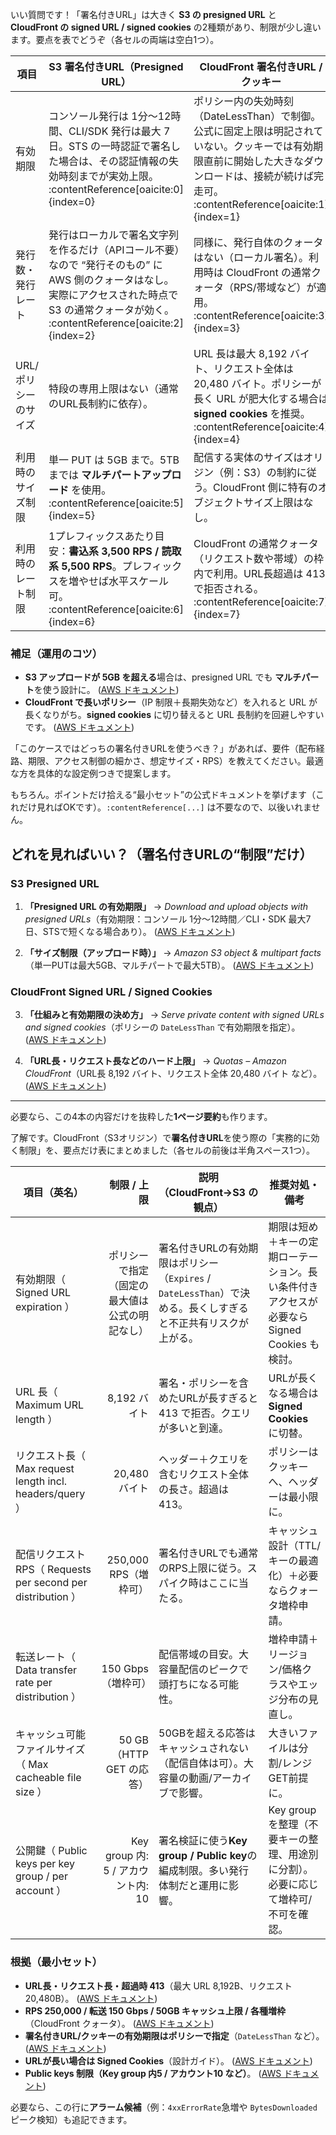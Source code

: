 いい質問です！「署名付きURL」は大きく **S3 の presigned URL** と **CloudFront の signed URL / signed cookies** の2種類があり、制限が少し違います。要点を表でどうぞ（各セルの両端は空白1つ）。

| 項目 | S3 署名付きURL（Presigned URL） | CloudFront 署名付きURL / クッキー |
| --- | --- | --- |
| 有効期限 |  コンソール発行は 1分〜12時間、CLI/SDK 発行は最大 7日。STS の一時認証で署名した場合は、その認証情報の失効時刻までが実効上限。  :contentReference[oaicite:0]{index=0} |  ポリシー内の失効時刻（DateLessThan）で制御。公式に固定上限は明記されていない。クッキーでは有効期限直前に開始した大きなダウンロードは、接続が続けば完走可。  :contentReference[oaicite:1]{index=1} |
| 発行数・発行レート |  発行はローカルで署名文字列を作るだけ（APIコール不要）なので “発行そのもの” に AWS 側のクォータはなし。実際にアクセスされた時点で S3 の通常クォータが効く。  :contentReference[oaicite:2]{index=2} |  同様に、発行自体のクォータはない（ローカル署名）。利用時は CloudFront の通常クォータ（RPS/帯域など）が適用。  :contentReference[oaicite:3]{index=3} |
| URL/ポリシーのサイズ |  特段の専用上限はない（通常のURL長制約に依存）。  |  URL 長は最大 8,192 バイト、リクエスト全体は 20,480 バイト。ポリシーが長く URL が肥大化する場合は **signed cookies** を推奨。  :contentReference[oaicite:4]{index=4} |
| 利用時のサイズ制限 |  単一 PUT は 5GB まで。5TB までは **マルチパートアップロード** を使用。  :contentReference[oaicite:5]{index=5} |  配信する実体のサイズはオリジン（例：S3）の制約に従う。CloudFront 側に特有のオブジェクトサイズ上限はなし。 |
| 利用時のレート制限 |  1プレフィックスあたり目安：**書込系 3,500 RPS / 読取系 5,500 RPS**。プレフィックスを増やせば水平スケール可。  :contentReference[oaicite:6]{index=6} |  CloudFront の通常クォータ（リクエスト数や帯域）の枠内で利用。URL長超過は 413 で拒否される。  :contentReference[oaicite:7]{index=7} |

### 補足（運用のコツ）

* **S3 アップロードが 5GB を超える**場合は、presigned URL でも **マルチパート**を使う設計に。 ([AWS ドキュメント][1])
* **CloudFront で長いポリシー**（IP 制限＋長期失効など）を入れると URL が長くなりがち。**signed cookies** に切り替えると URL 長制約を回避しやすいです。 ([AWS ドキュメント][2])

「このケースではどっちの署名付きURLを使うべき？」があれば、要件（配布経路、期限、アクセス制御の細かさ、想定サイズ・RPS）を教えてください。最適な方を具体的な設定例つきで提案します。

[1]: https://docs.aws.amazon.com/AmazonS3/latest/userguide/upload-objects.html?utm_source=chatgpt.com "Uploading objects - Amazon Simple Storage Service"
[2]: https://docs.aws.amazon.com/AmazonCloudFront/latest/DeveloperGuide/private-content-signed-cookies.html?utm_source=chatgpt.com "Use signed cookies - Amazon CloudFront"

もちろん。ポイントだけ拾える“最小セット”の公式ドキュメントを挙げます（これだけ見ればOKです）。`:contentReference[...]` は不要なので、以後いれません。

## どれを見ればいい？（署名付きURLの“制限”だけ）

### S3 Presigned URL

1. **「Presigned URL の有効期限」**
   → *Download and upload objects with presigned URLs*（有効期限：コンソール 1分〜12時間／CLI・SDK 最大7日、STSで短くなる場合あり）。 ([AWS ドキュメント][1])

2. **「サイズ制限（アップロード時）」**
   → *Amazon S3 object & multipart facts*（単一PUTは最大5GB、マルチパートで最大5TB）。 ([AWS ドキュメント][2])

### CloudFront Signed URL / Signed Cookies

3. **「仕組みと有効期限の決め方」**
   → *Serve private content with signed URLs and signed cookies*（ポリシーの `DateLessThan` で有効期限を指定）。 ([AWS ドキュメント][3])

4. **「URL長・リクエスト長などのハード上限」**
   → *Quotas – Amazon CloudFront*（URL長 8,192 バイト、リクエスト全体 20,480 バイト など）。 ([AWS ドキュメント][4])

---

必要なら、この4本の内容だけを抜粋した**1ページ要約**も作ります。

[1]: https://docs.aws.amazon.com/AmazonS3/latest/userguide/using-presigned-url.html?utm_source=chatgpt.com "Download and upload objects with presigned URLs"
[2]: https://docs.aws.amazon.com/AmazonS3/latest/userguide/qfacts.html?utm_source=chatgpt.com "Amazon S3 multipart upload limits"
[3]: https://docs.aws.amazon.com/AmazonCloudFront/latest/DeveloperGuide/PrivateContent.html?utm_source=chatgpt.com "Serve private content with signed URLs and signed cookies"
[4]: https://docs.aws.amazon.com/AmazonCloudFront/latest/DeveloperGuide/cloudfront-limits.html?utm_source=chatgpt.com "Quotas - Amazon CloudFront"


了解です。CloudFront（S3オリジン）で**署名付きURL**を使う際の「実務的に効く制限」を、要点だけ表にまとめました（各セルの前後は半角スペース1つ）。

| 項目（英名） | 制限 / 上限 | 説明（CloudFront→S3 の観点） | 推奨対処・備考 |
| --- | ---: | --- | --- |
| 有効期限（ Signed URL expiration ） |  ポリシーで指定（固定の最大値は公式の明記なし）  |  署名付きURLの有効期限はポリシー（`Expires` / `DateLessThan`）で決める。長くしすぎると不正共有リスクが上がる。  |  期限は短め＋キーの定期ローテーション。長い条件付きアクセスが必要なら Signed Cookies も検討。  |
| URL 長（ Maximum URL length ） |  8,192 バイト  |  署名・ポリシーを含めたURLが長すぎると 413 で拒否。クエリが多いと到達。  |  URLが長くなる場合は **Signed Cookies** に切替。  |
| リクエスト長（ Max request length incl. headers/query ） |  20,480 バイト  |  ヘッダー＋クエリを含むリクエスト全体の長さ。超過は 413。  |  ポリシーはクッキーへ、ヘッダーは最小限に。  |
| 配信リクエストRPS（ Requests per second per distribution ） |  250,000 RPS（増枠可）  |  署名付きURLでも通常のRPS上限に従う。スパイク時はここに当たる。  |  キャッシュ設計（TTL/キーの最適化）＋必要ならクォータ増枠申請。  |
| 転送レート（ Data transfer rate per distribution ） |  150 Gbps（増枠可）  |  配信帯域の目安。大容量配信のピークで頭打ちになる可能性。  |  増枠申請＋リージョン/価格クラスやエッジ分布の見直し。  |
| キャッシュ可能ファイルサイズ（ Max cacheable file size ） |  50 GB（HTTP GET の応答）  |  50GBを超える応答はキャッシュされない（配信自体は可）。大容量の動画/アーカイブで影響。  |  大きいファイルは分割/レンジGET前提に。  |
| 公開鍵（ Public keys per key group / per account ） |  Key group 内: 5 / アカウント内: 10  |  署名検証に使う**Key group / Public key**の編成制限。多い発行体制だと運用に影響。  |  Key group を整理（不要キーの整理、用途別に分割）。必要に応じて増枠可/不可を確認。  |

### 根拠（最小セット）

* **URL長・リクエスト長・超過時 413**（最大 URL 8,192B、リクエスト 20,480B）。 ([AWS ドキュメント][1])
* **RPS 250,000 / 転送 150 Gbps / 50GB キャッシュ上限 / 各種増枠**（CloudFront クォータ）。 ([AWS ドキュメント][2])
* **署名付きURL/クッキーの有効期限はポリシーで指定**（`DateLessThan` など）。 ([AWS ドキュメント][3])
* **URLが長い場合は Signed Cookies**（設計ガイド）。 ([AWS ドキュメント][4])
* **Public keys 制限（Key group 内5 / アカウント10 など）**。 ([AWS ドキュメント][5])

必要なら、この行に**アラーム候補**（例：`4xxErrorRate`急増や `BytesDownloaded` ピーク検知）も追記できます。

[1]: https://docs.aws.amazon.com/AmazonCloudFront/latest/DeveloperGuide/RequestAndResponseBehaviorCustomOrigin.html?utm_source=chatgpt.com "Request and response behavior for custom origins"
[2]: https://docs.aws.amazon.com/AmazonCloudFront/latest/DeveloperGuide/cloudfront-limits.html?utm_source=chatgpt.com "Quotas - Amazon CloudFront"
[3]: https://docs.aws.amazon.com/AmazonCloudFront/latest/DeveloperGuide/private-content-creating-signed-url-custom-policy.html?utm_source=chatgpt.com "Create a signed URL using a custom policy"
[4]: https://docs.aws.amazon.com/AmazonCloudFront/latest/DeveloperGuide/private-content-signed-cookies.html?utm_source=chatgpt.com "Use signed cookies - Amazon CloudFront"
[5]: https://docs.aws.amazon.com/general/latest/gr/cf_region.html?utm_source=chatgpt.com "Amazon CloudFront endpoints and quotas"
